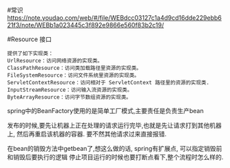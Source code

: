 #常识
https://note.youdao.com/web/#/file/WEBdcc03127c1a4d9cd16dde229ebb621f3/note/WEBb1a023445c3f892e9866e560f83b2c19/

#Resource 接口

    提供了如下实现类：
    UrlResource：访问网络资源的实现类。
    ClassPathResource：访问类加载路径里资源的实现类。
    FileSystemResource：访问文件系统里资源的实现类。
    ServletContextResource：访问相对于 ServletContext 路径里的资源的实现类.
    InputStreamResource：访问输入流资源的实现类。
    ByteArrayResource：访问字节数组资源的实现类。

spring中的BeanFactory使用的是简单工厂模式,主要责任是负责生产bean

发布的时候,要先让机器上正在处理的请求运行完毕,也就是先让请求打到其他机器上, 然后再重启该机器的容器. 要不然其他请求过来直接报错.

在bean的销毁方法中getbean了,想这么做的话, spring有扩展点, 可以指定销毁前和销毁后要执行的逻辑
停止项目运行的时候也要打断点看下,整个流程时怎么样的.